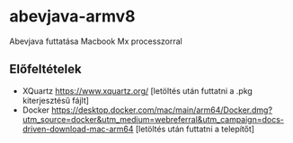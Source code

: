 # abevjava-armv8
Abevjava futtatása Macbook Mx processzorral

## Előfeltételek

* XQuartz https://www.xquartz.org/ [letöltés után futtatni a .pkg kiterjesztésű fájlt]
* Docker https://desktop.docker.com/mac/main/arm64/Docker.dmg?utm_source=docker&utm_medium=webreferral&utm_campaign=docs-driven-download-mac-arm64 [letöltés után futtatni a telepítőt]
